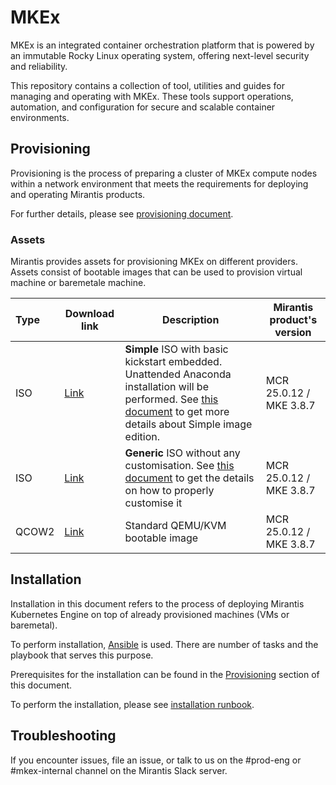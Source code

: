 # MKEx

MKEx is an integrated container orchestration platform that is powered by an immutable Rocky Linux operating system, offering next-level security and reliability.

This repository contains a collection of tool, utilities and guides for managing and operating with MKEx. These tools support operations, automation, and configuration for secure and scalable container environments.

## Provisioning

Provisioning is the process of preparing a cluster of MKEx compute nodes within a network environment that meets the requirements for deploying and operating Mirantis products.

For further details, please see [provisioning document](docs/provisioning.md).

### Assets

Mirantis provides assets for provisioning MKEx on different providers. Assets consist of bootable images that can be used to provision virtual machine or baremetale machine.

| Type  | Download link | Description | Mirantis product's version |
| :---- | ------------- | ----------- | -------------------------- |
| ISO   | [Link](https://get.mirantis.com/mkex/images/mkex-bootc-r9-bare-mcr25.0-mke3.8-simple.iso)      | **Simple** ISO with basic kickstart embedded. Unattended Anaconda installation will be performed. See [this document](docs/iso-editions.md#simple) to get more details about Simple image edition. | MCR 25.0.12 / MKE 3.8.7 |
| ISO   | [Link](https://get.mirantis.com/mkex/images/mkex-bootc-r9-bare-mcr25.0-mke3.8-generic.iso)      | **Generic** ISO without any customisation. See [this document](docs/iso-editions.md#generic-image-customisation.md) to get the details on how to properly customise it | MCR 25.0.12 / MKE 3.8.7 |
| QCOW2 | [Link](https://get.mirantis.com/mkex/images/mkex-bootc-r9-cloud-mcr25.0-mke3.8.qcow2)      | Standard QEMU/KVM bootable image | MCR 25.0.12 / MKE 3.8.7 |
## Installation

Installation in this document refers to the process of deploying Mirantis Kubernetes Engine on top of already provisioned machines (VMs or baremetal). 

To perform installation, [Ansible](https://docs.ansible.com/) is used. There are number of tasks and the playbook that serves this purpose.

Prerequisites for the installation can be found in the [Provisioning](#provisioning) section of this document.

To perform the installation, please see [installation runbook](docs/runbooks/install-mkex.md).

## Troubleshooting

If you encounter issues, file an issue, or talk to us on the #prod-eng or #mkex-internal channel on the Mirantis Slack server.
